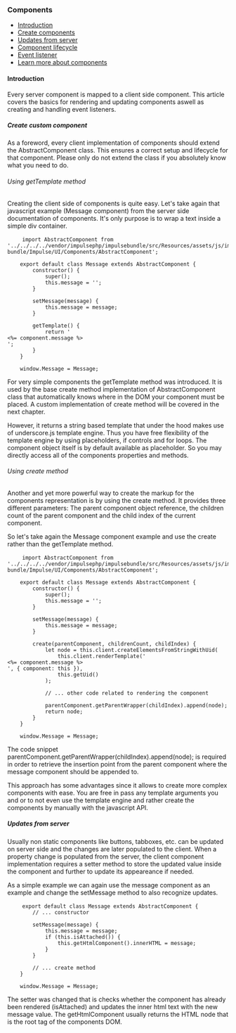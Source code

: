 <h3 class="doc-title">Components</h3>

- [Introduction](#introduction)
- [Create components](#create-components)
- [Updates from server](#updates-from-server)
- [Component lifecycle](#component-lifecycle)
- [Event listener](#event-listener)
- [Learn more about components](#advanced_topics)

<h4><a id="introduction">Introduction</a></h4>

Every server component is mapped to a client side component. This article covers the basics for rendering and updating components aswell as creating and handling event listeners.

<h5><a id="create-components">Create custom component</a></h5>

As a foreword, every client implementation of components should extend the <span class="code-hint">AbstractComponent</span> class. This ensures a correct setup and lifecycle for that component. Please only do not extend the class if you absolutely know what you need to do.

<h6>Using getTemplate method</h6>

Creating the client side of components is quite easy. Let's take again that javascript example (Message component) from the server side documentation of components. It's only purpose is to wrap a text inside a simple div container.

<pre class="imp-code code-white line-numbers language-js">
	<code class="language-js">import AbstractComponent from '../../../../vendor/impulsephp/impulsebundle/src/Resources/assets/js/impulse-bundle/Impulse/UI/Components/AbstractComponent';
    
    export default class Message extends AbstractComponent {
        constructor() {
            super();
            this.message = '';
        }

        setMessage(message) {
            this.message = message;
        }

        getTemplate() {
            return '<div><%= component.message %></div>';
        }
    }
    
    window.Message = Message;</code>
</pre>

For very simple components the <span class="code-hint">getTemplate</span> method was introduced. It is used by the base <span class="code-hint">create</span> method implementation of <span class="code-hint">AbstractComponent</span> class that automatically knows where in the DOM your component must be placed. A custom implementation of <span class="code-hint">create</span> method will be covered in the next chapter.

However, it returns a string based template that under the hood makes use of underscore.js template engine. Thus you have free flexibility of the template engine by using placeholders, if controls and for loops. The component object itself is by default available as placeholder. So you may directly access all of the components properties and methods.

<h6>Using create method</h6>

Another and yet more powerful way to create the markup for the components representation is by using the <span class="code-hint">create</span> method. It provides three different parameters: The parent component object reference, the children count of the parent component and the child index of the current component.

So let's take again the Message component example and use the <span class="code-hint">create</span> rather than the <span class="code-hint">getTemplate</span> method.

<pre class="imp-code code-white line-numbers language-js">
	<code class="language-js">import AbstractComponent from '../../../../vendor/impulsephp/impulsebundle/src/Resources/assets/js/impulse-bundle/Impulse/UI/Components/AbstractComponent';
    
    export default class Message extends AbstractComponent {
        constructor() {
            super();
            this.message = '';
        }

        setMessage(message) {
            this.message = message;
        }

        create(parentComponent, childrenCount, childIndex) {
        	let node = this.client.createElementsFromStringWithUid(
                this.client.renderTemplate('<div><%= component.message %></div>', { component: this }),
                this.getUid()
            );
            
            // ... other code related to rendering the component
        
        	parentComponent.getParentWrapper(childIndex).append(node);
            return node;
        }
    }
    
    window.Message = Message;</code>
</pre>

The code snippet <span class="code-hint">parentComponent.getParentWrapper(childIndex).append(node);</span> is required in order to retrieve the insertion point from the parent component where the message component should be appended to.

This approach has some advantages since it allows to create more complex components with ease. You are free in pass any template arguments you and or to not even use the template engine and rather create the components by manually with the javascript API.

<h5><a id="updates-from-server">Updates from server</a></h5>

Usually non static components like buttons, tabboxes, etc. can be updated on server side and the changes are later populated to the client. When a property change is populated from the server, the client component implementation requires a setter method to store the updated value inside the component and further to update its appeareance if needed.

As a simple example we can again use the message component as an example and change the <span class="code-hint">setMessage</span> method to also recognize updates.

<pre class="imp-code code-white line-numbers language-js">
	<code class="language-js">export default class Message extends AbstractComponent {
        // ... constructor

        setMessage(message) {
            this.message = message;
            if (this.isAttached()) {
            	this.getHtmlComponent().innerHTML = message;
            }
        }

        // ... create method
    }
    
    window.Message = Message;</code>
</pre>

The setter was changed that is checks whether the component has already been rendered (isAttached) and updates the inner html text with the new message value. The <span class="code-hint">getHtmlComponent</span> usually returns the HTML node that is the root tag of the components DOM.
